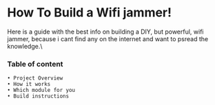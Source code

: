 # How To Build a Wifi jammer!
Here is a guide with the best info on building a DIY, but powerful, wifi jammer, because i cant find any on the internet and want to psread the knowledge.\
### Table of content
```
• Project Overview
• How it works
• Which module for you
• Build instructions
```
